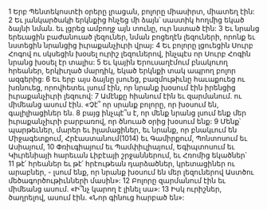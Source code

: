 1 Երբ Պենտեկոստէի օրերը լրացան, բոլորը միասիրտ, միատեղ էին: 2 Եւ յանկարծակի երկնքից հնչեց մի ձայն՝ սաստիկ հողմից եկած ձայնի նման. եւ լցրեց ամբողջ այն տունը, ուր նստած էին: 3 Եւ նրանց երեւացին բաժանուած լեզուներ, նման բոցեղէն լեզուների, որոնք եւ նստեցին նրանցից իւրաքանչիւրի վրայ: 4 Եւ բոլորը լցուեցին Սուրբ Հոգով ու սկսեցին խօսել ուրիշ լեզուներով, ինչպէս որ Սուրբ Հոգին նրանց խօսել էր տալիս: 5 Եւ կային Երուսաղէմում բնակուող հրեաներ, երկիւղած մարդիկ, եկած երկնքի տակ ապրող բոլոր ազգերից: 6 Եւ երբ այս ձայնը լսուեց, բազմութիւնը հաւաքուեց ու խռնուեց, որովհետեւ լսում էին, որ նրանք խօսում էին իրենցից իւրաքանչիւրի լեզուով: 7 Ամէնքը հիանում էին եւ զարմանում. ու միմեանց ասում էին. «Չէ՞ որ սրանք բոլորը, որ խօսում են, գալիլիացիներ են. 8 բայց ինչպէ՞ս է, որ մենք նրանց լսում ենք մեր իւրաքանչիւրի բարբառով, որ ծնուած օրից խօսում ենք: 9 Մենք՝ պարթեւներ, մարեր եւ իլամացիներ, եւ նրանք, որ բնակւում են Միջագետքում, Հրէաստանում(1014) եւ Գամիրքում, Պոնտոսում եւ Ասիայում, 10 Փռիւգիայում եւ Պամփիւլիայում, Եգիպտոսում եւ Կիւրենիայի հարեւան Լիբէայի շրջաններում, եւ Հռոմից եկածներ՝ 11 թէ՛ հրեաներ եւ թէ՛ հրէութեան դարձածներ, կրետացիներ ու արաբներ, - լսում ենք, որ նրանք խօսում են մեր լեզուներով Աստծու մեծագործութիւնների մասին»: 12 Բոլորը զարմանում էին եւ միմեանց ասում. «Ի՞նչ կարող է լինել սա»: 13 Իսկ ուրիշներ, ծաղրելով, ասում էին. «Նոր գինուց հարբած են»:

